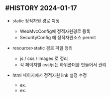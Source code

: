 #HISTORY
2024-01-17
---
- static 정적자원 경로 지정
  - WebMvcConfig에 정적자원경로 등록
  - SecurityConfig 에 정적자원소스 permit

- resource>static 경로 파일 정리
  - js / css / images 로 정리
  - 각 페이지별 css/js는 하위폴더를 만들어서 관리
- html 페이지에서 정적자원 link 설정 수정
  - ex. <link href="/css/common.css" />
  - ex. <script defer href="/js/common.js"></script>
  
